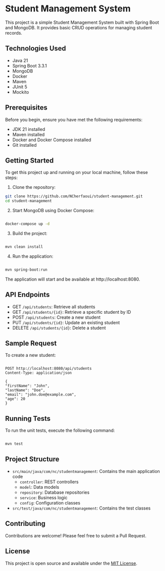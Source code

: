 # Student Management System

This project is a simple Student Management System built with Spring Boot and MongoDB. It provides basic CRUD operations
for managing student records.

## Technologies Used

- Java 21
- Spring Boot 3.3.1
- MongoDB
- Docker
- Maven
- JUnit 5
- Mockito

## Prerequisites

Before you begin, ensure you have met the following requirements:

- JDK 21 installed
- Maven installed
- Docker and Docker Compose installed
- Git installed

## Getting Started

To get this project up and running on your local machine, follow these steps:

1. Clone the repository:

```bash
git clone https://github.com/NCherfaoui/student-management.git
cd student-management
```

2. Start MongoDB using Docker Compose:
```bash

docker-compose up -d

```

3. Build the project:
```bash

mvn clean install

```

4. Run the application:
```bash

mvn spring-boot:run

```

The application will start and be available at http://localhost:8080.

## API Endpoints

- GET `/api/students`: Retrieve all students
- GET `/api/students/{id}`: Retrieve a specific student by ID
- POST `/api/students`: Create a new student
- PUT `/api/students/{id}`: Update an existing student
- DELETE `/api/students/{id}`: Delete a student

## Sample Request

To create a new student:

```http request

POST http://localhost:8080/api/students
Content-Type: application/json

{
"firstName": "John",
"lastName": "Doe",
"email": "john.doe@example.com",
"age": 20
}

```

## Running Tests

To run the unit tests, execute the following command:

```bash

mvn test

```

## Project Structure

- `src/main/java/com/nc/studentmanagement`: Contains the main application code
  - `controller`: REST controllers
  - `model`: Data models
  - `repository`: Database repositories
  - `service`: Business logic
  - `config`: Configuration classes
- `src/test/java/com/nc/studentmanagement`: Contains the test classes

## Contributing

Contributions are welcome! Please feel free to submit a Pull Request.

## License

This project is open source and available under the [MIT License](LICENSE).
